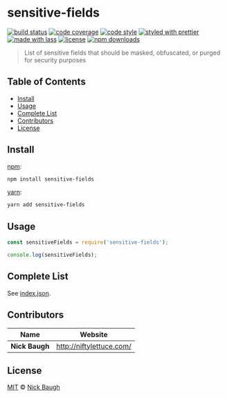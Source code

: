 # sensitive-fields

[![build status](https://img.shields.io/travis/com/cabinjs/sensitive-fields.svg)](https://travis-ci.com/cabinjs/sensitive-fields)
[![code coverage](https://img.shields.io/codecov/c/github/cabinjs/sensitive-fields.svg)](https://codecov.io/gh/cabinjs/sensitive-fields)
[![code style](https://img.shields.io/badge/code_style-XO-5ed9c7.svg)](https://github.com/sindresorhus/xo)
[![styled with prettier](https://img.shields.io/badge/styled_with-prettier-ff69b4.svg)](https://github.com/prettier/prettier)
[![made with lass](https://img.shields.io/badge/made_with-lass-95CC28.svg)](https://lass.js.org)
[![license](https://img.shields.io/github/license/cabinjs/sensitive-fields.svg)](LICENSE)
[![npm downloads](https://img.shields.io/npm/dt/sensitive-fields.svg)](https://npm.im/sensitive-fields)

> List of sensitive fields that should be masked, obfuscated, or purged for security purposes


## Table of Contents

* [Install](#install)
* [Usage](#usage)
* [Complete List](#complete-list)
* [Contributors](#contributors)
* [License](#license)


## Install

[npm][]:

```sh
npm install sensitive-fields
```

[yarn][]:

```sh
yarn add sensitive-fields
```


## Usage

```js
const sensitiveFields = require('sensitive-fields');

console.log(sensitiveFields);
```


## Complete List

See [index.json](index.json).


## Contributors

| Name           | Website                    |
| -------------- | -------------------------- |
| **Nick Baugh** | <http://niftylettuce.com/> |


## License

[MIT](LICENSE) © [Nick Baugh](http://niftylettuce.com/)


## 

[npm]: https://www.npmjs.com/

[yarn]: https://yarnpkg.com/

